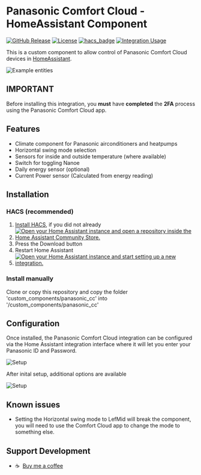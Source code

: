# Panasonic Comfort Cloud - HomeAssistant Component

[![GitHub Release][releases-shield]][releases]
[![License][license-shield]](LICENSE)
[![hacs_badge](https://img.shields.io/badge/HACS-Default-orange.svg?style=for-the-badge)](https://github.com/hacs/integration)
[![Integration Usage](https://img.shields.io/badge/dynamic/json?color=41BDF5&style=for-the-badge&logo=home-assistant&label=usage&suffix=%20installs&cacheSeconds=15600&url=https://analytics.home-assistant.io/custom_integrations.json&query=$.panasonic_cc.total)](https://analytics.home-assistant.io/)

This is a custom component to allow control of Panasonic Comfort Cloud devices in [HomeAssistant](https://home-assistant.io).

![Example entities](https://github.com/sockless-coding/panasonic_cc/raw/master/doc/entities.png)

## IMPORTANT
Before installing this integration, you **must** have **completed** the **2FA** process using the Panasonic Comfort Cloud app.

## Features

* Climate component for Panasonic airconditioners and heatpumps
* Horizontal swing mode selection
* Sensors for inside and outside temperature (where available)
* Switch for toggling Nanoe
* Daily energy sensor (optional)
* Current Power sensor (Calculated from energy reading)

## Installation

### HACS (recommended)
1. [Install HACS](https://hacs.xyz/docs/setup/download), if you did not already
2. [![Open your Home Assistant instance and open a repository inside the Home Assistant Community Store.](https://my.home-assistant.io/badges/hacs_repository.svg)](https://my.home-assistant.io/redirect/hacs_repository/?owner=sockless-coding&repository=panasonic_cc&category=integration)
3. Press the Download button
4. Restart Home Assistant
5. [![Open your Home Assistant instance and start setting up a new integration.](https://my.home-assistant.io/badges/config_flow_start.svg)](https://my.home-assistant.io/redirect/config_flow_start/?domain=panasonic_cc)

### Install manually
Clone or copy this repository and copy the folder 'custom_components/panasonic_cc' into '<homeassistant config>/custom_components/panasonic_cc'

## Configuration

Once installed, the Panasonic Comfort Cloud integration can be configured via the Home Assistant integration interface where it will let you enter your Panasonic ID and Password.

![Setup](https://github.com/sockless-coding/panasonic_cc/raw/master/doc/setup_dlg.png)

After inital setup, additional options are available

![Setup](https://github.com/sockless-coding/panasonic_cc/raw/master/doc/options_dlg.png)

## Known issues

- Setting the Horizontal swing mode to LefMid will break the component, you will need to use the Comfort Cloud app to change the mode to something else.

## Support Development
- :coffee:&nbsp;&nbsp;[Buy me a coffee](https://www.buymeacoffee.com/sockless)

[license-shield]: https://img.shields.io/github/license/sockless-coding/panasonic_cc.svg?style=for-the-badge
[releases-shield]: https://img.shields.io/github/release/sockless-coding/panasonic_cc.svg?style=for-the-badge
[releases]: https://github.com/sockless-coding/panasonic_cc/releases
